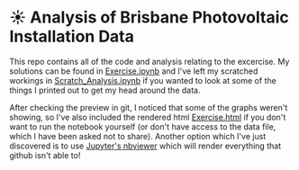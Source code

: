 # ☀ Analysis of Brisbane Photovoltaic Installation Data

This repo contains all of the code and analysis relating to the excercise. My solutions can be found in [Exercise.ipynb](https://github.com/lukekh/SolarExercise/blob/main/Exercise.ipynb) and I've left my scratched workings in [Scratch_Analysis.ipynb](https://github.com/lukekh/SolarExercise/blob/main/Scratch_Analysis.ipynb) if you wanted to look at some of the things I printed out to get my head around the data.

After checking the preview in git, I noticed that some of the graphs weren't showing, so I've also included the rendered html [Exercise.html](https://github.com/lukekh/SolarExercise/blob/main/Exercise.html) if you don't want to run the notebook yourself (or don't have access to the data file, which I have been asked not to share). Another option which I've just discovered is to use [Jupyter's nbviewer](https://nbviewer.org/github/lukekh/SolarExercise/blob/main/Exercise.ipynb) which will render everything that github isn't able to!
